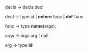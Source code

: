 decls   ->  decls decl

decl    ->  type id
        |   **extern** func
        |   **def** func

func    ->  type **name**(args);

args    ->  args arg
         |  null

arg     ->  type **id**